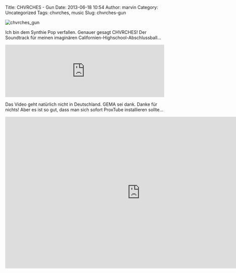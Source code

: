 Title: CHVRCHES - Gun
Date: 2013-06-18 10:54
Author: marvin
Category: Uncategorized
Tags: chvrches, music
Slug: chvrches-gun

![chvrches_gun]({static}/images/chvrches_gun.jpg)

Ich bin dem Synthie Pop verfallen. Genauer gesagt CHVRCHES! Der
Soundtrack für meinen imaginären Californien-Highschool-Abschlussball...

<iframe width="100%" height="166" scrolling="no" frameborder="no" src="https://w.soundcloud.com/player/?url=http%3A%2F%2Fapi.soundcloud.com%2Ftracks%2F94123129"></iframe>

Das Video geht natürlich nicht in Deutschland. GEMA sei dank. Danke für
nichts! Aber es ist so gut, dass man sich sofort ProxTube installieren
sollte...

<iframe width="853" height="480" src="http://www.youtube.com/embed/ktoaj1IpTbw" frameborder="0" allowfullscreen></iframe>

